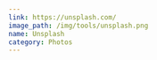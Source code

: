```yaml
---
link: https://unsplash.com/
image_path: /img/tools/unsplash.png
name: Unsplash
category: Photos
---
```

